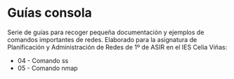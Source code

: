 # Guías consola
Serie de guías para recoger pequeña documentación y ejemplos de comandos importantes de redes.
Elaborado para la asignatura de Planificación y Administración de Redes de 1º de ASIR en el IES Celia Viñas:

* 04 - Comando ss
* 05 - Comando nmap

